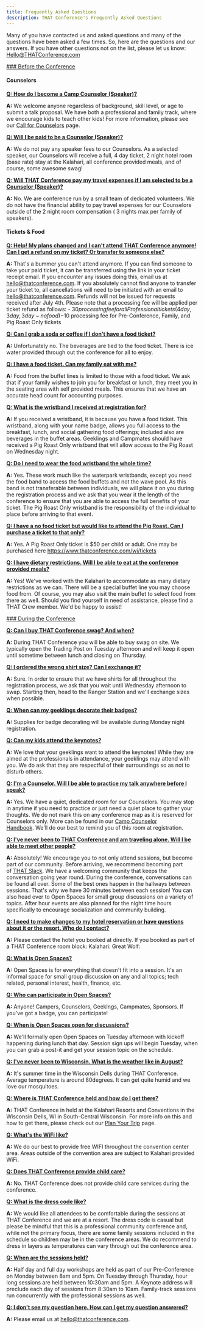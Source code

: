 ```yaml
---
title: Frequently Asked Questions
description: THAT Conference's Frequently Asked Questions
---
```


Many of you have contacted us and asked questions and many of the questions have been asked a few times. So, here are the questions and our answers. If you have other questions not on the list, please let us know: [Hello@THATConference.com](mailto:Hello@THATConference.com)


<a href="#section-before" name="section-before">### Before the Conference</a>


#### Counselors

<a href="#q2" name="q2">**Q: How do I become a Camp Counselor (Speaker)?**</a>

**A:** We welcome anyone regardless of background, skill level, or age to submit a talk proposal. We have both a professional and family track, where we encourage kids to teach other kids! For more information, please see our [Call for Counselors](https://www.thatconference.com/wi/call-for-counselors) page.


<a href="#q3" name="q3">**Q: Will I be paid to be a Counselor (Speaker)?**</a>

**A:** We do not pay any speaker fees to our Counselors. As a selected speaker, our Counselors will receive a full, 4 day ticket, 2 night hotel room (base rate) stay at the Kalahari, all conference provided meals, and of course, some awesome swag!


<a href="#q4" name="q4">**Q: Will THAT Conference pay my travel expenses if I am selected to be a Counselor (Speaker)?**</a>

**A:** No. We are conference run by a small team of dedicated volunteers. We do not have the financial ability to pay travel expenses for our Counselors outside of the 2 night room compensation ( 3 nights max per family of speakers).


#### Tickets & Food


<a href="#q5" name="q5">**Q: Help! My plans changed and I can't attend THAT Conference anymore! Can I get a refund on my ticket? Or transfer to someone else?**</a>

**A:** That's a bummer you can't attend anymore. If you can find someone to take your paid ticket, it can be transferred using the link in your ticket receipt email.
If you encounter any issues doing this, email us at hello@thatconference.com.
If you absolutely cannot find anyone to transfer your ticket to, all cancellations will need to be initiated with an email to hello@thatconference.com. Refunds will not be issued for requests received after July 4th. Please note that a processing fee will be applied per ticket refund as follows: - $30 processing fee for all Professional tickets ( 4 day, 3 day, 3 day- no food) - $10 processing fee for Pre-Conference, Family, and Pig Roast Only tickets


<a href="#q6" name="q6">**Q: Can I grab a soda or coffee if I don't have a food ticket?**</a>

**A:** Unfortunately no. The beverages are tied to the food ticket. There is ice water provided through out the conference for all to enjoy.


<a href="#q7" name="q7">**Q: I have a food ticket. Can my family eat with me?**</a>

**A:** Food from the buffet lines is limited to those with a food ticket. We ask that if your family wishes to join you for breakfast or lunch, they meet you in the seating area with self provided meals. This ensures that we have an accurate head count for accounting purposes.


<a href="#q8" name="q8">**Q: What is the wristband I received at registration for?**</a>

**A:** If you received a wristband, it is because you have a food ticket. This wristband, along with your name badge, allows you full access to the breakfast, lunch, and social gathering food offerings; included also are beverages in the buffet areas. Geeklings and Campmates should have received a Pig Roast Only wristband that will allow access to the Pig Roast on Wednesday night.


<a href="#q9" name="q9">**Q: Do I need to wear the food wristband the whole time?**</a>

**A:** Yes. These work much like the waterpark wristbands, except you need the food band to access the food buffets and not the wave pool. As this band is not transferable between individuals, we will place it on you during the registration process and we ask that you wear it the length of the conference to ensure that you are able to access the full benefits of your ticket. The Pig Roast Only wristband is the responsibility of the individual to place before arriving to that event.


<a href="#q10" name="q10">**Q: I have a no food ticket but would like to attend the Pig Roast. Can I purchase a ticket to that only?**</a>

**A:** Yes. A Pig Roast Only ticket is $50 per child or adult. One may be purchased here https://www.thatconference.com/wi/tickets


<a href="#q11" name="q11">**Q: I have dietary restrictions. Will I be able to eat at the conference provided meals?**</a>

**A:** Yes! We've worked with the Kalahari to accommodate as many dietary restrictions as we can. There will be a special buffet line you may choose food from. Of course, you may also visit the main buffet to select food from there as well. Should you find yourself in need of assistance, please find a THAT Crew member. We'd be happy to assist!


<a href="#section-during" name="section-during">### During the Conference</a>


<a href="#q12" name="q12">**Q: Can I buy THAT Conference swag? And when?**</a>

**A:** During THAT Conference you will be able to buy swag on site. We typically open the Trading Post on Tuesday afternoon and will keep it open until sometime between lunch and closing on Thursday.


<a href="#q13" name="q13">**Q: I ordered the wrong shirt size? Can I exchange it?**</a>

**A:** Sure. In order to ensure that we have shirts for all throughout the registration process, we ask that you wait until Wednesday afternoon to swap. Starting then, head to the Ranger Station and we'll exchange sizes when possible.


<a href="#q14" name="q14">**Q: When can my geeklings decorate their badges?**</a>

**A:** Supplies for badge decorating will be available during Monday night registration.


<a href="#q15" name="q15">**Q: Can my kids attend the keynotes?**</a>

**A:** We love that your geeklings want to attend the keynotes! While they are aimed at the professionals in attendance, your geeklings may attend with you. We do ask that they are respectful of their surroundings so as not to disturb others.


<a href="#q16" name="q16">**Q: I'm a Counselor. Will I be able to practice my talk anywhere before I speak?**</a>

**A:** Yes. We have a quiet, dedicated room for our Counselors. You may stop in anytime if you need to practice or just need a quiet place to gather your thoughts. We do not mark this on any conference map as it is reserved for Counselors only. More can be found in our [Camp Counselor Handbook](https://www.thatconference.com/wi/counselor-handbook "Camp Counselor Handbook"). We'll do our best to remind you of this room at registration.


<a href="#q17" name="q17">**Q: I've never been to THAT Conference and am traveling alone. Will I be able to meet other people?**</a>

**A:** Absolutely! We encourage you to not only attend sessions, but become part of our community. Before arriving, we recommend becoming part of [THAT Slack](https://thatslack.thatconference.com/ "THAT Slack"). We have a welcoming community that keeps the conversation going year round. During the conference, conversations can be found all over. Some of the best ones happen in the hallways between sessions. That's why we have 30 minutes between each session! You can also head over to Open Spaces for small group discussions on a variety of topics. After hour events are also planned for the night time hours specifically to encourage socialization and community building.


<a href="#q18" name="q18">**Q: I need to make changes to my hotel reservation or have questions about it or the resort. Who do I contact?**</a>

**A:** Please contact the hotel you booked at directly. If you booked as part of a THAT Conference room block:
Kalahari:
Great Wolf:


<a href="#q19" name="q19">**Q: What is Open Spaces?**</a>

**A:** Open Spaces is for everything that doesn't fit into a session. It's an informal space for small group discussion on any and all topics; tech related, personal interest, health, finance, etc.


<a href="#q20" name="q20">**Q: Who can participate in Open Spaces?**</a>

**A:** Anyone! Campers, Counselors, Geeklngs, Campmates, Sponsors. If you've got a badge, you can participate!


<a href="#q21" name="q21">**Q: When is Open Spaces open for discussions?**</a>

**A:** We'll formally open Open Spaces on Tuesday afternoon with kickoff happening during lunch that day. Session sign ups will begin Tuesday, when you can grab a post-it and get your session topic on the schedule.


<a href="#q22" name="q22">**Q: I've never been to Wisconsin. What is the weather like in August?**</a>

**A:** It's summer time in the Wisconsin Dells during THAT Conference. Average temperature is around 80degrees. It can get quite humid and we love our mosquitoes.


<a href="#q23" name="q23">**Q: Where is THAT Conference held and how do I get there?**</a>

**A:** THAT Conference in held at the Kalahari Resorts and Conventions in the Wisconsin Dells, WI in South-Central Wisconsin. For more info on this and how to get there, please check out our [Plan Your Trip](https://www.thatconference.com/wi/plan-your-trip "Plan Your Trip") page.


<a href="#q24" name="q24">**Q: What's the WiFi like?**</a>

**A:** We do our best to provide free WIFI throughout the convention center area. Areas outside of the convention area are subject to Kalahari provided WiFi.


<a href="#q25" name="q25">**Q: Does THAT Conference provide child care?**</a>

**A:** No. THAT Conference does not provide child care services during the conference.


<a href="#q26" name="q26">**Q: What is the dress code like?**</a>

**A:** We would like all attendees to be comfortable during the sessions at THAT Conference and we are at a resort. The dress code is casual but please be mindful that this is a professional community conference and, while not the primary focus, there are some family sessions included in the schedule so children may be in the conference areas. We do recommend to dress in layers as temperatures can vary through out the conference area.


<a href="#q27" name="q27">**Q: When are the sessions held?**</a>

**A:** Half day and full day workshops are held as part of our Pre-Conference on Monday between 8am and 5pm. On Tuesday through Thursday, hour long sessions are held between 10:30am and 5pm. A Keynote address will preclude each day of sessions from 8:30am to 10am. Family-track sessions run concurrently with the professional sessions as well.


<a href="#q28" name="q28">**Q: I don't see my question here. How can I get my question answered?**</a>

**A:** Please email us at hello@thatconference.com.
